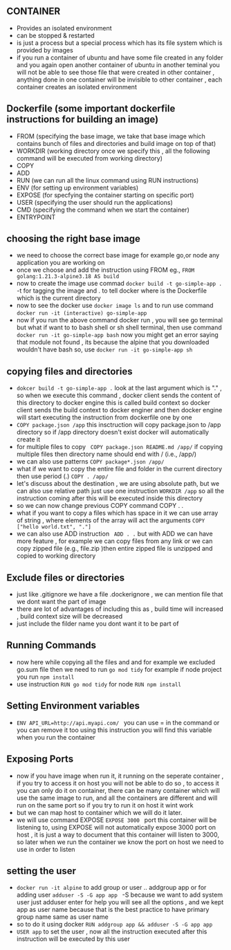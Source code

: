 ## CONTAINER 
- Provides an isolated environment
- can be stopped & restarted
- is just a process but a special process which has its file system which is provided by images
- if you run a container of ubuntu and have some file created in any folder and you again open another container of ubuntu in another teminal you will not be able to see those file that were created in other container , anything done in one container will be invisible to other container , each container creates an isolated environment

## Dockerfile (some important dockerfile instructions for building an image)
- FROM (specifying the base image, we take that base image which contains bunch of files and directories and build image on top of that)
- WORKDIR (working directory once we specify this , all the following command will be executed from working directory)
- COPY
- ADD
- RUN (we can run all the linux command using RUN instructions)
- ENV (for setting up environment variables)
- EXPOSE (for specfying the container starting on specific port)
- USER (specifying the user should run the applications)
- CMD (specifying the command when we start the container)
- ENTRYPOINT


## choosing the right base image
- we need to choose the correct base image for example go,or node any application you are working on
- once we choose and add the instruction using FROM eg., ```FROM golang:1.21.3-alpine3.18 AS build```
- now to create the image use commad ```docker build -t go-simple-app .``` -t for tagging the image and . to tell docker where is the Dockerfile which is the current directory
- now to see the docker use ```docker image ls``` and to run use command ```docker run -it (interactive) go-simple-app```
- now if you run the above command docker run , you will see go terminal but what if want to to bash shell or sh shell terminal, then use command ```docker run -it go-simple-app bash``` now you might get an error saying that module not found , its because the alpine that you downloaded wouldn't have bash so, use ```docker run -it go-simple-app sh```


## copying files and directories 
- ``` dokcer build -t go-simple-app . ``` look at the last argument which is "." , so when we execute this command , docker client sends the content of this directory to docker engine this is called build context so docker client sends the build context to docker enginer and then docker engine will start executing the instruction from dockerfile one by one
- ``` COPY package.json /app ``` this insctruction will copy package.json to /app directory so if /app directory doesn't exist docker will automatically create it
- for multiple files to copy ```  COPY package.json README.md /app/ ``` if copying multiple files then directory name should end with / (i.e., /app/)
- we can also use patterns ``` COPY package*.json /app/ ```
- what if we want to copy the entire file and folder in the current directory then use period (.) ```COPY . /app/```
- let's discuss about the destination , we are using absolute path, but we can also use relative path just use one instruction ```WORKDIR /app``` so all the instruction coming after this will be executed inside this directory
- so we can now change previous COPY command COPY . .
- what if you want to copy a files which  has space in it we can use array of string , where elements of the array will act the arguments ```COPY ["hello world.txt", "."]```
- we can also use ADD instruction ``` ADD . .``` but with ADD we can have more feature , for example we can copy files from any link or we can copy zipped file (e.g., file.zip )then entire zipped file is unzipped and copied to working directory 
  

## Exclude files or directories
- just like .gitignore we have a file .dockerignore , we can mention file that we dont want the part of image
- there are lot of advantages of including this as , build time will increased , build context size will be decreased
- just include the filder name you dont want it to be part of


## Running Commands 
- now here while copying all the files and and for example we excluded go.sum file then we need to run ```go mod tidy``` for example if node project you run ```npm install```
- use instruction ```RUN go mod tidy``` for node ```RUN npm install```


## Setting Environment variables
- ```ENV API_URL=http://api.myapi.com/ ``` you can use = in the command or you can remove it too using this instruction you will find this variable when you run the container

## Exposing Ports 
- now if you have image when run it, it running on the seperate container , if you try to access it on host you will not be able to do so , to access it you can only do it on container, there can be many container which will use the same image to run, and all the containers are different and will run on the same port so if you try to run it on host it wint work
- but we can map host to container which we will do it later.
- we will use command EXPOSE ```EXPOSE 3000 ``` port this container will be listening to, using EXPOSE will not automatically expose 3000 port on host , it is just a way to document that this container will listen to 3000, so later when we run the container we know the port on host we need to use in order to listen


## setting the user
- ``` docker run -it alpine ``` to add group or user .. addgroup app or for adding user ```adduser -S -G app app ``` -S because we want to add system user just adduser enter for help you will see all the options , and we kept app as user name because that is the best practice to have primary group name same as user name 
- so to do it using docker ```RUN addgroup app && adduser -S -G app app```
- ```USER app``` to set the user , now all the instruction executed after this instruction will be executed by this user
